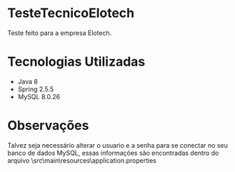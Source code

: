 # TesteTecnicoElotech
Teste feito para a empresa Elotech.

# Tecnologias Utilizadas
- Java 8
- Spring 2.5.5
- MySQL 8.0.26

# Observações
Talvez seja necessário alterar o usuario e a senha para se conectar no seu banco de dados MySQL, essas informações são encontradas dentro do arquivo \src\main\resources\application.properties
